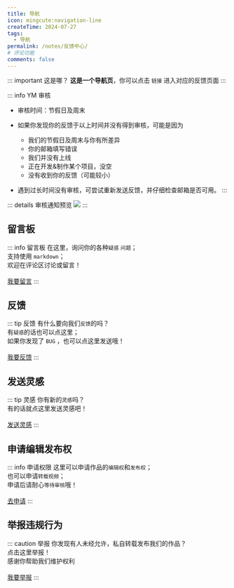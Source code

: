 ```yaml
---
title: 导航
icon: mingcute:navigation-line
createTime: 2024-07-27
tags:
  - 导航
permalink: /notes/反馈中心/
# 评论功能
comments: false
---
```


::: important 这是哪？
**这是一个导航页**，你可以点击 `链接` 进入对应的反馈页面
:::

::: info YM 审核
- 审核时间：节假日及周末
- 如果你发现你的反馈于以上时间并没有得到审核，可能是因为

  - 我们的节假日及周末与你有所差异
  - 你的邮箱填写错误
  - 我们并没有上线
  - 正在开发&制作某个项目，没空
  - 没有收到你的反馈（可能较小）

- 遇到过长时间没有审核，可尝试重新发送反馈，并仔细检查邮箱是否可用。
:::

::: details 审核通知预览
![](https://image.youming.us.kg/sh.png)
:::

## <Icon name="mingcute:pencil-3-line" color="currentColor" /> 留言板
::: info 留言板
在这里，询问你的各种`疑惑` `问题`；\
支持使用 `markdown`；\
欢迎在评论区讨论或留言！\
\
[我要留言](/notes/反馈中心/留言板.html)
:::

## <Icon name="mingcute:mail-open-line" color="currentColor" /> 反馈
::: tip 反馈
有什么要向我们`反馈`的吗？\
有`疑惑`的话也可以点这里；\
如果你发现了 `BUG` ，也可以点这里发送哦！\
\
[我要反馈](/notes/反馈中心/反馈.html)
:::

## <Icon name="mingcute:bulb-line" color="currentColor" /> 发送灵感
::: tip 灵感
你有新的`灵感`吗？\
有的话就点这里发送灵感吧！\
\
[发送灵感](/notes/反馈中心/发送灵感.html)
:::

## <Icon name="mingcute:key-2-line" color="currentColor" /> 申请编辑发布权
::: info 申请权限
这里可以申请作品的`编辑权`和`发布权`；\
也可以申请`转载视频`；\
申请后请耐心`等待审核`哦！\
\
[去申请](/notes/反馈中心/申请编辑发布权.html)
:::

## <Icon name="mingcute:alert-line" color="currentColor" /> 举报违规行为
::: caution 举报
你发现有人未经允许，私自转载发布我们的作品？\
点击这里举报！\
感谢你帮助我们维护权利\
\
[我要举报](/notes/反馈中心/举报违规行为.html)
:::